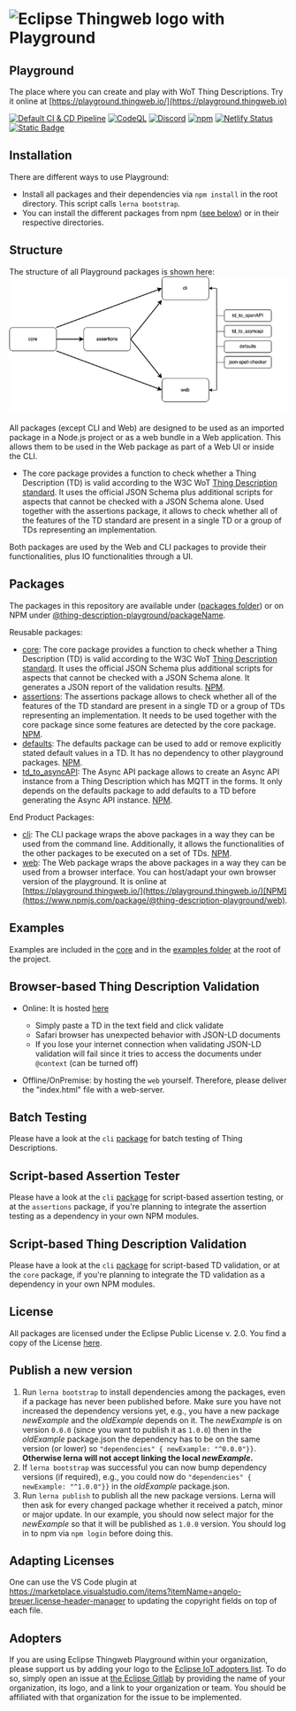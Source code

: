 <h1>
  <picture>
    <source media="(prefers-color-scheme: dark)" srcset="https://raw.githubusercontent.com/eclipse-thingweb/thingweb/main/brand/logos/playground_for_dark_bg.svg">
    <source media="(prefers-color-scheme: light)" srcset="https://raw.githubusercontent.com/eclipse-thingweb/thingweb/master/brand/logos/playground.svg">
    <img title="Eclipse Thingweb Playground " alt="Eclipse Thingweb logo with Playground" src="https://github.com/eclipse-thingweb/thingweb/raw/main/brand/logos/playground.svg" width="300">
  </picture>
</h1>

## Playground

The place where you can create and play with WoT Thing Descriptions. Try it online at [https://playground.thingweb.io/](https://playground.thingweb.io)

[![Default CI & CD Pipeline](https://github.com/eclipse-thingweb/playground/actions/workflows/ci-cd.yaml/badge.svg)](https://github.com/eclipse-thingweb/playground/actions/workflows/ci-cd.yaml)
[![CodeQL](https://github.com/eclipse-thingweb/playground/actions/workflows/codeql-analysis.yml/badge.svg)](https://github.com/eclipse-thingweb/playground/actions/workflows/codeql-analysis.yml)
[![Discord](https://img.shields.io/badge/Discord-7289DA?logo=discord&logoColor=white&label=td-playground)](https://discord.gg/9yaFmkJ9GT)
[<img alt="npm" src="https://img.shields.io/npm/dw/@thing-description-playground/core">](https://npm-stat.com/charts.html?package=%2540thing-description-playground%252Fcore)
[![Netlify Status](https://api.netlify.com/api/v1/badges/51a65a70-cb51-49e1-bbb6-82e83983c6cf/deploy-status)](https://app.netlify.com/sites/thingweb-playground/deploys)
[![Static Badge](https://img.shields.io/badge/Show%20Adopters%20and%20Users-%2331b8a3ff?logoColor=31b8a3ff)](https://github.com/eclipse-thingweb/node-wot#adopters)

## Installation

There are different ways to use Playground:

-   Install all packages and their dependencies via `npm install` in the root directory. This script calls `lerna bootstrap`.
-   You can install the different packages from npm ([see below](./packages)) or in their respective directories.

## Structure

The structure of all Playground packages is shown here: ![packageStructure](images/playground-structure.png)

All packages (except CLI and Web) are designed to be used as an imported package in a Node.js project or as a web bundle in a Web application.
This allows them to be used in the Web package as part of a Web UI or inside the CLI.

-   The core package provides a function to check whether a Thing Description (TD) is valid according to the W3C WoT [Thing Description standard](https://w3c.github.io/wot-thing-description/#).
    It uses the official JSON Schema plus additional scripts for aspects that cannot be checked with a JSON Schema alone.
    Used together with the assertions package, it allows to check whether all of the features of the TD standard are present in a single TD or a group of TDs representing an implementation.

Both packages are used by the Web and CLI packages to provide their functionalities, plus IO functionalities through a UI.

## Packages

The packages in this repository are available under ([packages folder](./packages)) or on NPM under [@thing-description-playground/packageName](https://www.npmjs.com/search?q=%40thing-description-playground).

Reusable packages:

-   [core](./packages/core/): The core package provides a function to check whether a Thing Description (TD) is valid according to the W3C WoT [Thing Description standard](https://w3c.github.io/wot-thing-description/#).
    It uses the official JSON Schema plus additional scripts for aspects that cannot be checked with a JSON Schema alone. It generates a JSON report of the validation results. [NPM](https://www.npmjs.com/package/@thing-description-playground/core).
-   [assertions](./packages/assertions/): The assertions package allows to check whether all of the features of the TD standard are present in a single TD or a group of TDs representing an implementation. It needs to be used together with the core package since some features are detected by the core package. [NPM](https://www.npmjs.com/package/@thing-description-playground/assertions).
-   [defaults](./packages/defaults/): The defaults package can be used to add or remove explicitly stated default values in a TD. It has no dependency to other playground packages. [NPM](https://www.npmjs.com/package/@thing-description-playground/defaults).
-   [td_to_asyncAPI](./packages/td_to_openAPI): The Async API package allows to create an Async API instance from a Thing Description which has MQTT in the forms. It only depends on the defaults package to add defaults to a TD before generating the Async API instance. [NPM](https://www.npmjs.com/package/@thing-description-playground/td_to_asyncapi).

End Product Packages:

-   [cli](./packages/cli/): The CLI package wraps the above packages in a way they can be used from the command line. Additionally, it allows the functionalities of the other packages to be executed on a set of TDs. [NPM](https://www.npmjs.com/package/@thing-description-playground/cli).
-   [web](./packages/web/): The Web package wraps the above packages in a way they can be used from a browser interface. You can host/adapt your own browser version of the playground. It is online at [https://playground.thingweb.io/](https://playground.thingweb.io/)[NPM](https://www.npmjs.com/package/@thing-description-playground/web).

## Examples

Examples are included in the [core](./packages/core/examples) and in the [examples folder](./examples) at the root of the project.

## Browser-based Thing Description Validation

-   Online: It is hosted [here](https://playground.thingweb.io/)

    -   Simply paste a TD in the text field and click validate
    -   Safari browser has unexpected behavior with JSON-LD documents
    -   If you lose your internet connection when validating JSON-LD validation will fail since it tries to access the documents under `@context` (can be turned off)

-   Offline/OnPremise: by hosting the `web` yourself. Therefore, please deliver the "index.html" file with a web-server.

## Batch Testing

Please have a look at the `cli` [package](https://github.com/eclipse-thingweb/playground/tree/master/packages/cli#batch-testing) for batch testing of Thing Descriptions.

## Script-based Assertion Tester

Please have a look at the `cli` [package](https://github.com/eclipse-thingweb/playground/tree/master/packages/cli#script-based-assertion-tester--a-parameter) for script-based assertion testing, or at the `assertions` package, if you're planning to integrate the assertion testing as a dependency in your own NPM modules.

## Script-based Thing Description Validation

Please have a look at the `cli` [package](https://github.com/eclipse-thingweb/playground/tree/master/packages/cli#script-based-thing-description-validation) for script-based TD validation, or at the `core` package, if you're planning to integrate the TD validation as a dependency in your own NPM modules.

## License

All packages are licensed under the Eclipse Public License v. 2.0. You find a copy of the License [here](./LICENSE.md).

## Publish a new version

1. Run `lerna bootstrap` to install dependencies among the packages, even if a package has never been published before. Make sure you have not increased the dependency versions yet, e.g., you have a new package _newExample_ and the _oldExample_ depends on it. The _newExample_ is on version `0.0.0` (since you want to publish it as `1.0.0`) then in the _oldExample_ package.json the dependency has to be on the same version (or lower) so `"dependencies" { newExample: "^0.0.0"}}`. **Otherwise lerna will not accept linking the local _newExample_.**
2. If `lerna bootstrap` was successful you can now bump dependency versions (if required), e.g., you could now do `"dependencies" { newExample: "^1.0.0"}}` in the _oldExample_ package.json.
3. Run `lerna publish` to publish all the new package versions. Lerna will then ask for every changed package whether it received a patch, minor or major update. In our example, you should now select major for the _newExample_ so that it will be published as `1.0.0` version. You should log in to npm via `npm login` before doing this.

## Adapting Licenses

One can use the VS Code plugin at <https://marketplace.visualstudio.com/items?itemName=angelo-breuer.license-header-manager> to updating the copyright fields on top of each file.

## Adopters

If you are using Eclipse Thingweb Playground within your organization, please support us by adding your logo to the [Eclipse IoT adopters list](https://iot.eclipse.org/adopters/#iot.thingweb).
To do so, simply open an issue at [the Eclipse Gitlab](https://gitlab.eclipse.org/eclipsefdn/it/api/eclipsefdn-project-adopters/-/issues/new?issuable_template=adopter_request) by providing the name of your organization, its logo, and a link to your organization or team.
You should be affiliated with that organization for the issue to be implemented.
